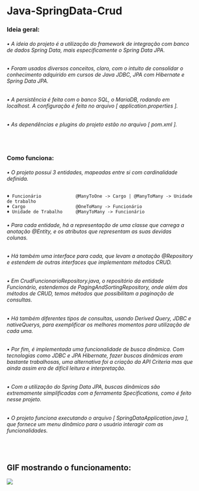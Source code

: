 # Java-SpringData-Crud

### Ideia geral:
###### • A ideia do projeto é a utilização do framework de integração com banco de dados Spring Data, mais especificamente o Spring Data JPA.
###### • Foram usados diversos conceitos, claro, com o intuito de consolidar o conhecimento adquirido em cursos de Java JDBC, JPA com Hibernate e Spring Data JPA.
###### • A persistência é feita com o banco SQL, o MariaDB, rodando em localhost. A configuração é feita no arquivo [ application.properties ].
###### • As dependências e plugins do projeto estão no arquivo [ pom.xml ].
<br>

### Como funciona:
###### • O projeto possui 3 entidades, mapeadas entre si com cardinalidade definida.
    ♦ Funcionário             @ManyToOne -> Cargo | @ManyToMany -> Unidade de trabalho
    ♦ Cargo                   @OneToMany -> Funcionário
    ♦ Unidade de Trabalho     @ManyToMany -> Funcionário
###### • Para cada entidade, há a representação de uma classe que carrega a anotação @Entity, e os atributos que representam as suas devidas colunas.
###### • Há também uma interface para cada, que levam a anotação @Repository e estendem de outras interfaces que implementam métodos CRUD.
###### • Em CrudFuncionarioRepository.java, o repositório da entidade Funcionário, estendemos de PagingAndSortingRepository, onde além dos métodos de CRUD, temos métodos que possibilitam a paginação de consultas.
###### • Há também diferentes tipos de consultas, usando Derived Query, JDBC e nativeQuerys, para exemplificar os melhores momentos para utilização de cada uma.
###### • Por fim, é implementada uma funcionalidade de busca dinâmica. Com tecnologias como JDBC e JPA Hibernate, fazer buscas dinâmicas eram bastante trabalhosas, uma alternativa foi a criação da API Criteria mas que ainda assim era de difícil leitura e interpretação.
###### • Com a utilização do Spring Data JPA, buscas dinâmicas são extremamente simplificadas com a ferramenta Specifications, como é feito nesse projeto.
###### • O projeto funciona executando o arquivo [ SpringDataApplication.java ], que fornece um menu dinâmico para o usuário interagir com as funcionalidades.
<br>

## GIF mostrando o funcionamento: 
  ![](https://github.com/vitucomment/Java-SpringData-Crud/tree/master/gif/ExecutandoCrud.gif)
